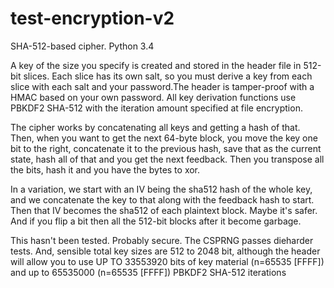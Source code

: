 test-encryption-v2
==================

SHA-512-based cipher. Python 3.4

A key of the size you specify is created and stored in the header file in 512-bit slices. Each slice has its own salt, so you
must derive a key from each slice with each salt and your password.The header is tamper-proof with a HMAC based on your own password.
All key derivation functions use PBKDF2 SHA-512 with the iteration amount specified at file encryption.

The cipher works by concatenating all keys and getting a hash of that. Then, when you want to get the next 64-byte block, you move
the key one bit to the right, concatenate it to the previous hash, save that as the current state, hash all of that and you get the next feedback.
Then you transpose all the bits, hash it and you have the bytes to xor. 

In a variation, we start with an IV being the sha512 hash of the whole key, and we concatenate the key to that along with the feedback hash to start.
Then that IV becomes the sha512 of each plaintext block. Maybe it's safer. And if you flip a bit then all the 512-bit blocks after it become garbage.

This hasn't been tested. Probably secure. The CSPRNG passes dieharder tests. And, sensible total key sizes are 512 to 2048 bit, although
the header will allow you to use UP TO 33553920 bits of key material (n=65535 [FFFF]) and up to 65535000 (n=65535 [FFFF]) PBKDF2 SHA-512 iterations
